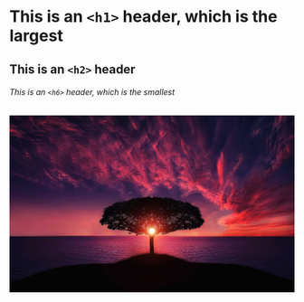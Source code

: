 # This is an `<h1>` header, which is the largest

## This is an `<h2>` header

###### This is an `<h6>` header, which is the smallest

![image of tree](/tree-736885_1280.jpg)


<!-- ```shell
git pull 
``` -->
